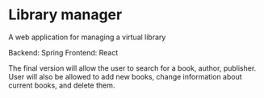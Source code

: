 # Library manager

A web application for managing a virtual library

Backend: Spring
Frontend: React

The final version will allow the user to search for a book, author, publisher.
User will also be allowed to add new books, change information about current books, and delete them.
